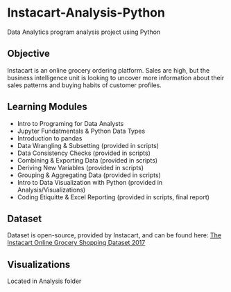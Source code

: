 # Instacart-Analysis-Python
Data Analytics program analysis project using Python
## Objective
Instacart is an online grocery ordering platform. Sales are high, but the business intelligence unit is looking to uncover more information about their sales patterns and buying habits of customer profiles.
## Learning Modules
- Intro to Programing for Data Analysts
- Jupyter Fundatmentals & Python Data Types
- Introduction to pandas
- Data Wrangling & Subsetting (provided in scripts)
- Data Consistency Checks (provided in scripts)
- Combining & Exporting Data (provided in scripts)
- Deriving New Variables (provided in scripts)
- Grouping & Aggregating Data (provided in scripts)
- Intro to Data Visualization with Python (provided in Analysis/Visualizations)
- Coding Etiquitte & Excel Reporting (provided in scripts, final report)
## Dataset
Dataset is open-source, provided by Instacart, and can be found here: [The Instacart Online Grocery Shopping Dataset 2017](https://s3.amazonaws.com/coach-courses-us/public/courses/data-immersion/A4/A4_Data_Assets/customers.zip) 
## Visualizations
Located in Analysis folder
